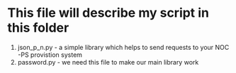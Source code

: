 # This file will describe my script in this folder

1. json_p_n.py - a simple library which helps to send requests to your  NOC -PS provistion system
2. password.py - we need this file to make our main library work 